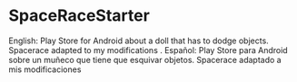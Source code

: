 # SpaceRaceStarter
English:
Play Store for Android about a doll that has to dodge objects. 
Spacerace adapted to my modifications
.
Español:
Play Store para Android sobre un muñeco que tiene que esquivar 
objetos. Spacerace adaptado a mis modificaciones
